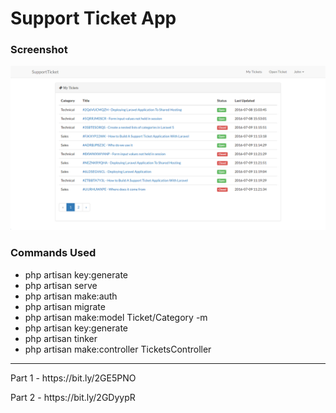 <h1>Support Ticket App</h1>

<h3>Screenshot</h3>
<img src="Screenshot.png"/>

<h3>Commands Used</h3>
<ul>
    <li>php artisan key:generate</li>
    <li>php artisan serve</li>
    <li>php artisan make:auth</li>
    <li>php artisan migrate</li>
    <li>php artisan make:model Ticket/Category -m</li>
    <li>php artisan key:generate</li>
    <li>php artisan tinker</li>
    <li>php artisan make:controller TicketsController</li>
    
</ul>

<hr>

<p>Part 1 - https://bit.ly/2GE5PNO</p>
<p>Part 2 - https://bit.ly/2GDyypR</p>